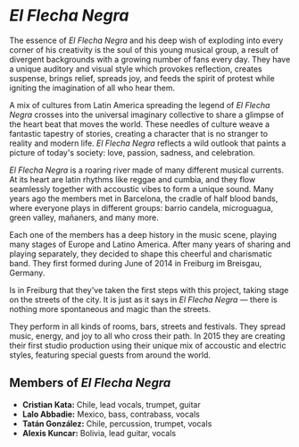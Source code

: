# _El Flecha Negra_

The essence of _El Flecha Negra_ and his deep wish of exploding into every corner of his creativity is the soul of this young musical group, a result of divergent backgrounds with a growing number of fans every day. They have a unique auditory and visual style which provokes reflection, creates suspense, brings relief, spreads joy, and feeds the spirit of protest while igniting the imagination of all who hear them.

A mix of cultures from Latin America spreading the legend of _El Flecha Negra_ crosses into the universal imaginary collective to share a glimpse of the heart beat that moves the world. These needles of culture weave a fantastic tapestry of stories, creating a character that is no stranger to reality and modern life. _El Flecha Negra_ reflects a wild outlook that paints a picture of today's society: love, passion, sadness, and celebration.

_El Flecha Negra_ is a roaring river made of many different musical currents. At its heart are latin rhythms like reggae and cumbia, and they flow seamlessly together with accoustic vibes to form a unique sound. Many years ago the members met in Barcelona, the cradle of half blood bands, where everyone plays in different groups: barrio candela, microguagua, green valley, mañaners, and many more.

Each one of the members has a deep history in the music scene, playing many stages of Europe and Latino America. After many years of sharing and playing separately, they decided to shape this cheerful and charismatic band. They first formed during June of 2014 in Freiburg im Breisgau, Germany.

Is in Freiburg that they've taken the first steps with this project, taking stage on the streets of the city. It is just as it says in _El Flecha Negra_ — there is nothing more spontaneous and magic than the streets.

They perform in all kinds of rooms, bars, streets and festivals. They spread music, energy, and joy to all who cross their path. In 2015 they are creating their first studio production using their unique mix of accoustic and electric styles, featuring special guests from around the world.

## Members of _El Flecha Negra_

- **Cristian Kata:** Chile, lead vocals, trumpet, guitar
- **Lalo Abbadie:** Mexico, bass, contrabass, vocals
- **Tatán González:** Chile, percussion, trumpet, vocals
- **Alexis Kuncar:** Bolivia, lead guitar, vocals

